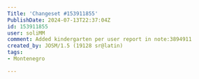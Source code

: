 ```yaml
---
Title: 'Changeset #153911855'
PublishDate: 2024-07-13T22:37:04Z
id: 153911855
user: soliMM
comment: Added kindergarten per user report in note:3894911
created_by: JOSM/1.5 (19128 sr@latin)
tags:
- Montenegro

---
```

